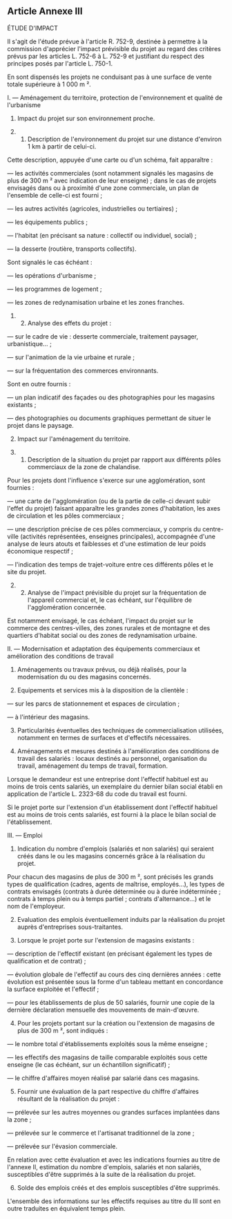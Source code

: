 Article Annexe III
----
ÉTUDE D'IMPACT

Il s'agit de l'étude prévue à l'article R. 752-9, destinée à permettre à la
commission d'apprécier l'impact prévisible du projet au regard des critères
prévus par les articles L. 752-6 à L. 752-9 et justifiant du respect des
principes posés par l'article L. 750-1.

En sont dispensés les projets ne conduisant pas à une surface de vente totale
supérieure à 1 000 m ².

I. ― Aménagement du territoire, protection de l'environnement et qualité de
l'urbanisme

1. Impact du projet sur son environnement proche.

1. 1. Description de l'environnement du projet sur une distance d'environ 1 km à
partir de celui-ci.

Cette description, appuyée d'une carte ou d'un schéma, fait apparaître :

― les activités commerciales (sont notamment signalés les magasins de plus de
300 m ² avec indication de leur enseigne) ; dans le cas de projets envisagés
dans ou à proximité d'une zone commerciale, un plan de l'ensemble de celle-ci
est fourni ;

― les autres activités (agricoles, industrielles ou tertiaires) ;

― les équipements publics ;

― l'habitat (en précisant sa nature : collectif ou individuel, social) ;

― la desserte (routière, transports collectifs).

Sont signalés le cas échéant :

― les opérations d'urbanisme ;

― les programmes de logement ;

― les zones de redynamisation urbaine et les zones franches.

1. 2. Analyse des effets du projet :

― sur le cadre de vie : desserte commerciale, traitement paysager,
urbanistique... ;

― sur l'animation de la vie urbaine et rurale ;

― sur la fréquentation des commerces environnants.

Sont en outre fournis :

― un plan indicatif des façades ou des photographies pour les magasins existants
;

― des photographies ou documents graphiques permettant de situer le projet dans
le paysage.

2. Impact sur l'aménagement du territoire.

2. 1. Description de la situation du projet par rapport aux différents pôles
commerciaux de la zone de chalandise.

Pour les projets dont l'influence s'exerce sur une agglomération, sont fournies
:

― une carte de l'agglomération (ou de la partie de celle-ci devant subir l'effet
du projet) faisant apparaître les grandes zones d'habitation, les axes de
circulation et les pôles commerciaux ;

― une description précise de ces pôles commerciaux, y compris du centre-ville
(activités représentées, enseignes principales), accompagnée d'une analyse de
leurs atouts et faiblesses et d'une estimation de leur poids économique
respectif ;

― l'indication des temps de trajet-voiture entre ces différents pôles et le site
du projet.

2. 2. Analyse de l'impact prévisible du projet sur la fréquentation de
l'appareil commercial et, le cas échéant, sur l'équilibre de l'agglomération
concernée.

Est notamment envisagé, le cas échéant, l'impact du projet sur le commerce des
centres-villes, des zones rurales et de montagne et des quartiers d'habitat
social ou des zones de redynamisation urbaine.

II. ― Modernisation et adaptation des équipements commerciaux et amélioration
des conditions de travail

1. Aménagements ou travaux prévus, ou déjà réalisés, pour la modernisation du ou
des magasins concernés.

2. Equipements et services mis à la disposition de la clientèle :

― sur les parcs de stationnement et espaces de circulation ;

― à l'intérieur des magasins.

3. Particularités éventuelles des techniques de commercialisation utilisées,
notamment en termes de surfaces et d'effectifs nécessaires.

4. Aménagements et mesures destinés à l'amélioration des conditions de travail
des salariés : locaux destinés au personnel, organisation du travail,
aménagement du temps de travail, formation.

Lorsque le demandeur est une entreprise dont l'effectif habituel est au moins de
trois cents salariés, un exemplaire du dernier bilan social établi en
application de l'article L. 2323-68 du code du travail est fourni.

Si le projet porte sur l'extension d'un établissement dont l'effectif habituel
est au moins de trois cents salariés, est fourni à la place le bilan social de
l'établissement.

III. ― Emploi

1. Indication du nombre d'emplois (salariés et non salariés) qui seraient créés
dans le ou les magasins concernés grâce à la réalisation du projet.

Pour chacun des magasins de plus de 300 m ², sont précisés les grands types de
qualification (cadres, agents de maîtrise, employés...), les types de contrats
envisagés (contrats à durée déterminée ou à durée indéterminée ; contrats à
temps plein ou à temps partiel ; contrats d'alternance...) et le nom de
l'employeur.

2. Evaluation des emplois éventuellement induits par la réalisation du projet
auprès d'entreprises sous-traitantes.

3. Lorsque le projet porte sur l'extension de magasins existants :

― description de l'effectif existant (en précisant également les types de
qualification et de contrat) ;

― évolution globale de l'effectif au cours des cinq dernières années : cette
évolution est présentée sous la forme d'un tableau mettant en concordance la
surface exploitée et l'effectif ;

― pour les établissements de plus de 50 salariés, fournir une copie de la
dernière déclaration mensuelle des mouvements de main-d'œuvre.

4. Pour les projets portant sur la création ou l'extension de magasins de plus
de 300 m ², sont indiqués :

― le nombre total d'établissements exploités sous la même enseigne ;

― les effectifs des magasins de taille comparable exploités sous cette enseigne
(le cas échéant, sur un échantillon significatif) ;

― le chiffre d'affaires moyen réalisé par salarié dans ces magasins.

5. Fournir une évaluation de la part respective du chiffre d'affaires résultant
de la réalisation du projet :

― prélevée sur les autres moyennes ou grandes surfaces implantées dans la zone ;

― prélevée sur le commerce et l'artisanat traditionnel de la zone ;

― prélevée sur l'évasion commerciale.

En relation avec cette évaluation et avec les indications fournies au titre de
l'annexe II, estimation du nombre d'emplois, salariés et non salariés,
susceptibles d'être supprimés à la suite de la réalisation du projet.

6. Solde des emplois créés et des emplois susceptibles d'être supprimés.

L'ensemble des informations sur les effectifs requises au titre du III sont en
outre traduites en équivalent temps plein.
